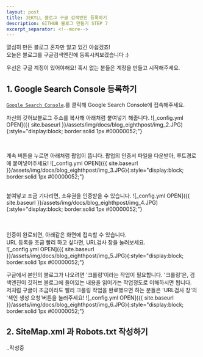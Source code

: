 ```yaml
---
layout: post
title: JEKYLL 블로그 구글 검색엔진 등록하기
description: GITHUB 블로그 만들기 STEP 7
excerpt_separator: <!--more-->
---
```


열심히 만든 블로그 혼자만 알고 있긴 아쉽겠죠!  
오늘은 블로그를 구글검색엔진에 등록시켜보겠습니다 :)

우선은 구글 계정이 있어야해요!
혹시 없는 분들은 계정을 만들고 시작해주세요.


## 1. Google Search Console 등록하기

[`Google Search Console`](https://search.google.com/search-console/about).를 클릭해
Google Search Console에 접속해주세요.

자신의 깃허브블로그 주소를 복사해 아래처럼 붙여넣기 해줍니다.
![_config.yml OPEN]({{ site.baseurl }}/assets/img/docs/blog_eighthpost/img_2.JPG){:style="display:block; border:solid 1px #00000052;"}

<br>

계속 버튼을 누르면 아래처럼 팝업이 뜹니다.
팝업의 인증서 파일을 다운받아, 루트경로에 붙여넣어주세요!
![_config.yml OPEN]({{ site.baseurl }}/assets/img/docs/blog_eighthpost/img_3.JPG){:style="display:block; border:solid 1px #00000052;"}

<br>
붙여넣고 조금 기다리면, 소유권을 인증받을 수 있습니다.
![_config.yml OPEN]({{ site.baseurl }}/assets/img/docs/blog_eighthpost/img_4.JPG){:style="display:block; border:solid 1px #00000052;"}


<br><br>
인증이 완료되면, 아래같은 화면에 접속할 수 있습니다.  
URL 등록을 조금 빨리 하고 싶다면, URL검사 창을 눌러보세요.  
![_config.yml OPEN]({{ site.baseurl }}/assets/img/docs/blog_eighthpost/img_5.JPG){:style="display:block; border:solid 1px #00000052;"}

구글에서 본인의 블로그가 나오려면 '크롤링'이라는 작업이 필요합니다.
'크롤링'은, 검색엔진이 깃허브 블로그에 들어있는 내용을 읽어가는 작업정도로 이해하시면 됩니다.  
저처럼 구글이 조금이라도 빨리 크롤링 작업을 완료했으면 하는 분들은 'URL검사 창'의 '색인 생성 요청'버튼을 눌러주세요!
![_config.yml OPEN]({{ site.baseurl }}/assets/img/docs/blog_eighthpost/img_6.JPG){:style="display:block; border:solid 1px #00000052;"}

## 2. SiteMap.xml 과 Robots.txt 작성하기
..작성중
